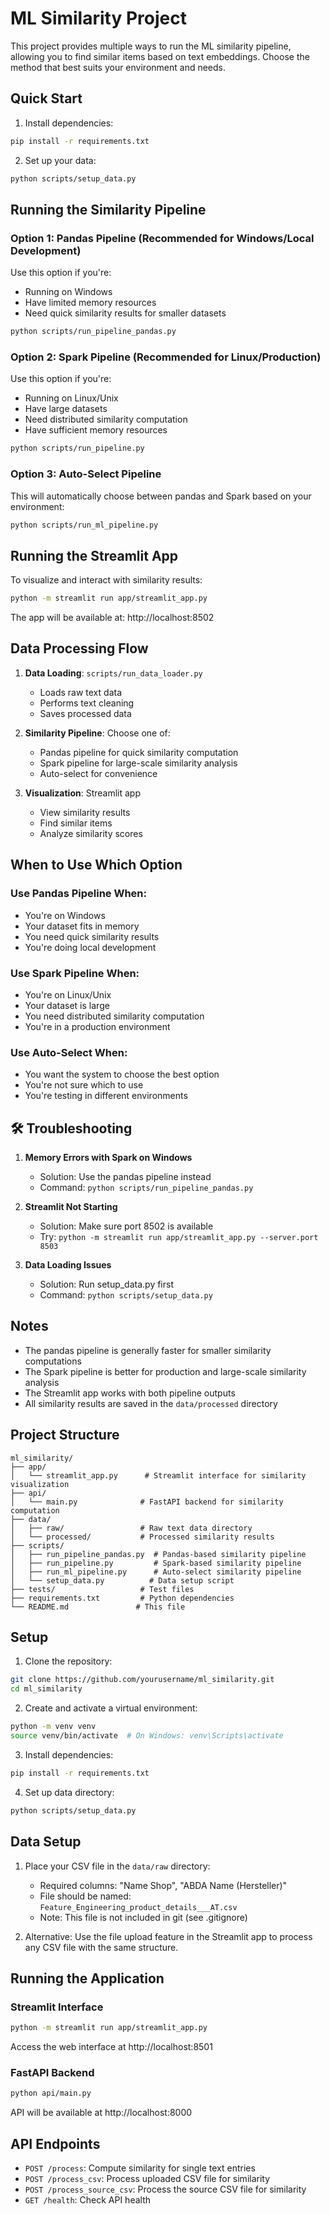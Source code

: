 # ML Similarity Project

This project provides multiple ways to run the ML similarity pipeline, allowing you to find similar items based on text embeddings. Choose the method that best suits your environment and needs.

## Quick Start

1. Install dependencies:
```bash
pip install -r requirements.txt
```

2. Set up your data:
```bash
python scripts/setup_data.py
```

## Running the Similarity Pipeline

### Option 1: Pandas Pipeline (Recommended for Windows/Local Development)
Use this option if you're:
- Running on Windows
- Have limited memory resources
- Need quick similarity results for smaller datasets

```bash
python scripts/run_pipeline_pandas.py
```

### Option 2: Spark Pipeline (Recommended for Linux/Production)
Use this option if you're:
- Running on Linux/Unix
- Have large datasets
- Need distributed similarity computation
- Have sufficient memory resources

```bash
python scripts/run_pipeline.py
```

### Option 3: Auto-Select Pipeline
This will automatically choose between pandas and Spark based on your environment:
```bash
python scripts/run_ml_pipeline.py
```

## Running the Streamlit App

To visualize and interact with similarity results:
```bash
python -m streamlit run app/streamlit_app.py
```

The app will be available at: http://localhost:8502

## Data Processing Flow

1. **Data Loading**: `scripts/run_data_loader.py`
   - Loads raw text data
   - Performs text cleaning
   - Saves processed data

2. **Similarity Pipeline**: Choose one of:
   - Pandas pipeline for quick similarity computation
   - Spark pipeline for large-scale similarity analysis
   - Auto-select for convenience

3. **Visualization**: Streamlit app
   - View similarity results
   - Find similar items
   - Analyze similarity scores

##  When to Use Which Option

### Use Pandas Pipeline When:
- You're on Windows
- Your dataset fits in memory
- You need quick similarity results
- You're doing local development

### Use Spark Pipeline When:
- You're on Linux/Unix
- Your dataset is large
- You need distributed similarity computation
- You're in a production environment

### Use Auto-Select When:
- You want the system to choose the best option
- You're not sure which to use
- You're testing in different environments

## 🛠️ Troubleshooting



1. **Memory Errors with Spark on Windows**
   - Solution: Use the pandas pipeline instead
   - Command: `python scripts/run_pipeline_pandas.py`

2. **Streamlit Not Starting**
   - Solution: Make sure port 8502 is available
   - Try: `python -m streamlit run app/streamlit_app.py --server.port 8503`

3. **Data Loading Issues**
   - Solution: Run setup_data.py first
   - Command: `python scripts/setup_data.py`

## Notes

- The pandas pipeline is generally faster for smaller similarity computations
- The Spark pipeline is better for production and large-scale similarity analysis
- The Streamlit app works with both pipeline outputs
- All similarity results are saved in the `data/processed` directory



## Project Structure

```
ml_similarity/
├── app/
│   └── streamlit_app.py      # Streamlit interface for similarity visualization
├── api/
│   └── main.py              # FastAPI backend for similarity computation
├── data/
│   ├── raw/                 # Raw text data directory
│   └── processed/           # Processed similarity results
├── scripts/
│   ├── run_pipeline_pandas.py  # Pandas-based similarity pipeline
│   ├── run_pipeline.py         # Spark-based similarity pipeline
│   ├── run_ml_pipeline.py      # Auto-select similarity pipeline
│   └── setup_data.py          # Data setup script
├── tests/                   # Test files
├── requirements.txt         # Python dependencies
└── README.md               # This file
```

## Setup

1. Clone the repository:
```bash
git clone https://github.com/yourusername/ml_similarity.git
cd ml_similarity
```

2. Create and activate a virtual environment:
```bash
python -m venv venv
source venv/bin/activate  # On Windows: venv\Scripts\activate
```

3. Install dependencies:
```bash
pip install -r requirements.txt
```

4. Set up data directory:
```bash
python scripts/setup_data.py
```

## Data Setup

1. Place your CSV file in the `data/raw` directory:
   - Required columns: "Name Shop", "ABDA Name (Hersteller)"
   - File should be named: `Feature_Engineering_product_details___AT.csv`
   - Note: This file is not included in git (see .gitignore)

2. Alternative: Use the file upload feature in the Streamlit app to process any CSV file with the same structure.

## Running the Application

### Streamlit Interface
```bash
python -m streamlit run app/streamlit_app.py
```
Access the web interface at http://localhost:8501

### FastAPI Backend
```bash
python api/main.py
```
API will be available at http://localhost:8000

## API Endpoints

- `POST /process`: Compute similarity for single text entries
- `POST /process_csv`: Process uploaded CSV file for similarity
- `POST /process_source_csv`: Process the source CSV file for similarity
- `GET /health`: Check API health

